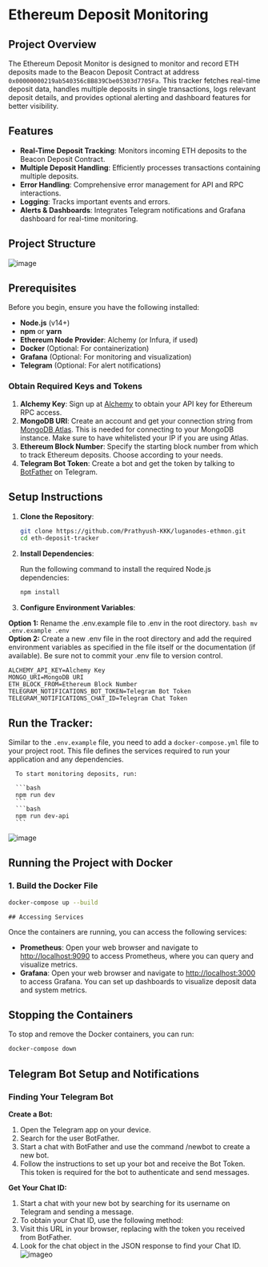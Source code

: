   # Ethereum Deposit Monitoring

  ## Project Overview

  The Ethereum Deposit Monitor is designed to monitor and record ETH deposits made to the Beacon Deposit Contract at address `0x00000000219ab540356cBB839Cbe05303d7705Fa`. This tracker fetches real-time deposit data, handles multiple deposits in single transactions, logs relevant deposit details, and provides optional alerting and dashboard features for better visibility.

  ## Features

  * **Real-Time Deposit Tracking**: Monitors incoming ETH deposits to the Beacon Deposit Contract.
  * **Multiple Deposit Handling**: Efficiently processes transactions containing multiple deposits.
  * **Error Handling**: Comprehensive error management for API and RPC interactions.
  * **Logging**: Tracks important events and errors.
  * **Alerts & Dashboards**: Integrates Telegram notifications and Grafana dashboard for real-time monitoring.

  ## Project Structure

  ![image](https://github.com/user-attachments/assets/10af617f-b5d3-4bdb-a50a-e3fed4bd6d99)


  ## Prerequisites

  Before you begin, ensure you have the following installed:

  * **Node.js** (v14+)
  * **npm** or **yarn**
  * **Ethereum Node Provider**: Alchemy (or Infura, if used)
  * **Docker** (Optional: For containerization)
  * **Grafana** (Optional: For monitoring and visualization)
  * **Telegram** (Optional: For alert notifications)

  ### Obtain Required Keys and Tokens

  1. **Alchemy Key**: Sign up at [Alchemy](https://www.alchemy.com/) to obtain your API key for Ethereum RPC access.
  2. **MongoDB URI**: Create an account and get your connection string from [MongoDB Atlas](https://www.mongodb.com/cloud/atlas). This is needed for connecting to your MongoDB instance. Make sure to have whitelisted your IP if you are using Atlas.
  3. **Ethereum Block Number**: Specify the starting block number from which to track Ethereum deposits. Choose according to your needs.
  4. **Telegram Bot Token**: Create a bot and get the token by talking to [BotFather](https://core.telegram.org/bots#botfather) on Telegram.

  ## Setup Instructions

  1. **Clone the Repository**:

      ```bash
      git clone https://github.com/Prathyush-KKK/luganodes-ethmon.git
      cd eth-deposit-tracker
      ```

  2. **Install Dependencies**:
    
      Run the following command to install the required Node.js dependencies:

      ```bash
      npm install
      ```

  3. **Configure Environment Variables**:
    
  **Option 1:** Rename the .env.example file to .env in the root directory.
    ```bash
    mv .env.example .env
    ```
    <br>
  **Option 2:** Create a new .env file in the root directory and add the required environment variables as specified in the file itself or the documentation (if available). Be sure not to commit your .env file to version control.

    ALCHEMY_API_KEY=Alchemy Key
    MONGO_URI=MongoDB URI
    ETH_BLOCK_FROM=Ethereum Block Number
    TELEGRAM_NOTIFICATIONS_BOT_TOKEN=Telegram Bot Token
    TELEGRAM_NOTIFICATIONS_CHAT_ID=Telegram Chat Token

  ##   **Run the Tracker**:
    
   Similar to the `.env.example` file, you need to add a `docker-compose.yml` file to your project root. This file defines the services required to run your application and any dependencies.


      To start monitoring deposits, run:

      ```bash
      npm run dev
      ```
      ```bash
      npm run dev-api
      ```
![image](https://github.com/user-attachments/assets/103c2452-3826-4f62-8862-0cbcdb3b1863)


  ## Running the Project with Docker

  ### 1. Build the Docker File

  ```bash
  docker-compose up --build
  ```

    ## Accessing Services

  Once the containers are running, you can access the following services:

  - **Prometheus**: Open your web browser and navigate to [http://localhost:9090](http://localhost:9090) to access Prometheus, where you can query and visualize metrics.
  - **Grafana**: Open your web browser and navigate to [http://localhost:3000](http://localhost:3000) to access Grafana. You can set up dashboards to visualize deposit data and system metrics.

  ## Stopping the Containers

  To stop and remove the Docker containers, you can run:

  ```bash
  docker-compose down
  ```

  ## Telegram Bot Setup and Notifications
  ### Finding Your Telegram Bot

  **Create a Bot:**

  1. Open the Telegram app on your device.
  2. Search for the user BotFather.
  3. Start a chat with BotFather and use the command /newbot to   create a new bot.
  4. Follow the instructions to set up your bot and receive the Bot Token. This token is required for the bot to authenticate and send messages.

  **Get Your Chat ID:**

  1. Start a chat with your new bot by searching for its username on Telegram and sending a message.
  2. To obtain your Chat ID, use the following method:
  3. Visit this URL in your browser, replacing <YourBotToken> with the token you received from BotFather.
  4. Look for the chat object in the JSON response to find your Chat ID.
   ![image](https://github.com/user-attachments/assets/ccf182e8-36e4-4944-8d00-ef654ed3dc08)o